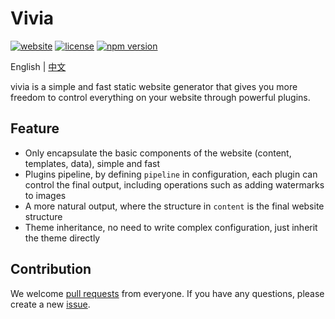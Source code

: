 # Vivia

[![website](https://img.shields.io/badge/website-vivia.saurlax.com-blue)](https://vivia.saurlax.com)
[![license](https://img.shields.io/npm/l/vivia.svg)](https://www.npmjs.com/package/vivia)
[![npm version](https://img.shields.io/npm/v/vivia.svg)](https://www.npmjs.com/package/vivia)

English | [中文](README.zh.md)

vivia is a simple and fast static website generator that gives you more freedom to control everything on your website through powerful plugins.

## Feature
- Only encapsulate the basic components of the website (content, templates, data), simple and fast
- Plugins pipeline, by defining `pipeline` in configuration, each plugin can control the final output, including operations such as adding watermarks to images
- A more natural output, where the structure in `content` is the final website structure
- Theme inheritance, no need to write complex configuration, just inherit the theme directly

## Contribution
We welcome [pull requests](https://github.com/saurlax/vivia/pulls) from everyone. If you have any questions, please create a new [issue](https://github.com/saurlax/vivia/issues).